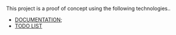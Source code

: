 This project is a proof of concept using the following technologies..

* [DOCUMENTATION](https://github.com/tracker1/react-redux-materialui-boilerplate/blob/master/_documentation/index.md);
* [TODO LIST](https://github.com/tracker1/react-redux-materialui-boilerplate/blob/master/TODO.md)
